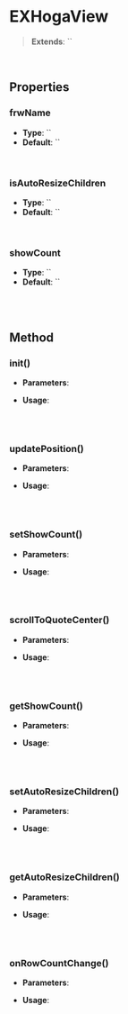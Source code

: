 # EXHogaView
> **Extends**: ``



<br/>

## Properties

### frwName



* **Type**: ``
* **Default**: ``

<br/>

### isAutoResizeChildren



* **Type**: ``
* **Default**: ``

<br/>

### showCount



* **Type**: ``
* **Default**: ``

<br/>
<br/>

## Method

### init()



* **Parameters**: 


* **Usage**: 
```js

```

<br/>

### updatePosition()



* **Parameters**: 


* **Usage**: 
```js

```

<br/>

### setShowCount()



* **Parameters**: 


* **Usage**: 
```js

```

<br/>

### scrollToQuoteCenter()



* **Parameters**: 


* **Usage**: 
```js

```

<br/>

### getShowCount()



* **Parameters**: 


* **Usage**: 
```js

```

<br/>

### setAutoResizeChildren()



* **Parameters**: 


* **Usage**: 
```js

```

<br/>

### getAutoResizeChildren()



* **Parameters**: 


* **Usage**: 
```js

```

<br/>

### onRowCountChange()



* **Parameters**: 


* **Usage**: 
```js

```

<br/>
